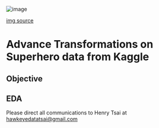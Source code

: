 ![image](https://github.com/hawkeyedatatsai/Applying-Advance-Transformations-on-Superhero-data-from-Kaggle/assets/126204698/efe82dcf-cb0b-4aac-91b3-2fb2af3014cf)

[img source](https://www.in-parents.com/babynews/144/%E6%AF%8D%E8%A6%AA%E7%AF%80%E4%BA%86%EF%BC%8C%E4%BD%A0%E6%9C%83%E4%B8%8D%E6%9C%83%E6%9C%89%E9%BB%9E%E7%85%A9)

# Advance Transformations on Superhero data from Kaggle

## Objective

## EDA

Please direct all communications to Henry Tsai at hawkeyedatatsai@gmail.com

